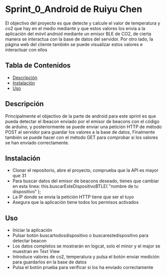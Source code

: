 # Sprint_0_Android de Ruiyu Chen

El objectivo del proyecto es que detecte y calcule el valor de temperatura y co2 que hay en el medio mediante y que estos valores los envia a la aplicación del móvil android mediante un emisor BLE de CO2, de cierta manera se interactua con la base de datos del servidor. Por otro lado, la página web del cliente también se puede visualizar estos valores e interactuar con ellos 

## Tabla de Contenidos

- [Descripción](#descripción)
- [Instalación](#instalación)
- [Uso](#uso)



## Descripción

Principalmente el objectivo de la parte de android para este sprint es que pueda detectar el Ibeacon enviado por el emisor de beacons con el código de arduino, y posteriormente se puede enviar una petición HTTP de método POST al servidor para guardar los valores a la base de datos, Finalmente también se puede hacer con el método GET para comprobar si los valores se han enviado correctamente.


## Instalación

- Clonar el repositorio, abre el proyecto, comprueba que la API es mayor que 31
- Para buscar datos del emisor de beacons deseado, tienes que cambiar en esta linea: this.buscarEsteDispositivoBTLE( "nombre de tu dispositivo" );
- La IP donde se envia la petición HTTP tiene que ser el tuyo
- Asegura que la aplicación tiene todos los permisos activados

## Uso

- Iniciar la aplicación
- Pulsar botón buscartodosdispositivo o buscarestedispositivo para detectar beacon
- Los datos completos se mostrarán en logcat, solo el minor y el major se muestran en Text View
- Introduce valores de co2, temperatura y pulsa el botón enviar medición para guardarlos en la base de datos
- Pulsa el botón prueba para verificar si los ha enviado correctamente